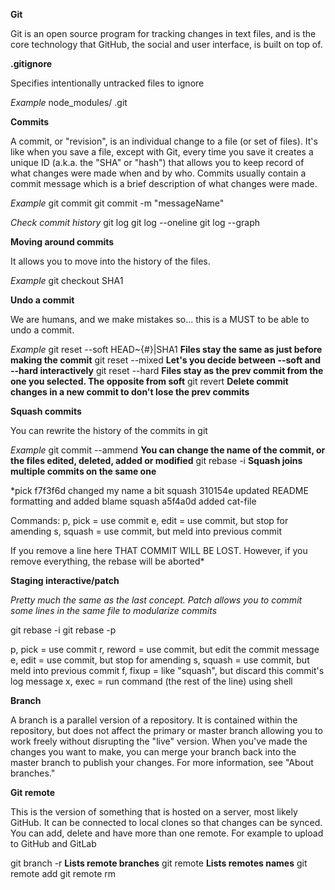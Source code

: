 **Git**

Git is an open source program for tracking changes in text files, and is the core technology that GitHub, the social and user interface, is built on top of.

**.gitignore**

Specifies intentionally untracked files to ignore

*Example*
node_modules/
.git

**Commits**

A commit, or "revision", is an individual change to a file (or set of files). It's like when you save a file, except with Git, every time you save it creates a unique ID (a.k.a. the "SHA" or "hash") that allows you to keep record of what changes were made when and by who. Commits usually contain a commit message which is a brief description of what changes were made.

*Example*
git commit 
git commit -m "messageName"

*Check commit history*
git log
git log --oneline
git log --graph

**Moving around commits**

It allows you to move into the history of the files.

*Example*
git checkout SHA1

**Undo a commit**

We are humans, and we make mistakes so... this is a MUST to be able to undo a commit.

*Example*
git reset --soft HEAD~{#}|SHA1 **Files stay the same as just before making the commit**
git reset --mixed <commit> **Let's you decide between --soft and --hard interactively**
git reset --hard <commit> **Files stay as the prev commit from the one you selected. The
opposite from soft**
git revert <commit> **Delete commit changes in a new commit to don't lose the prev commits**

**Squash commits**

You can rewrite the history of the commits in git

*Example*
git commit --ammend **You can change the name of the commit, or the files edited, deleted, added or modified**
git rebase -i <commit> **Squash joins multiple commits on the same one**

*pick f7f3f6d changed my name a bit
squash 310154e updated README formatting and added blame
squash a5f4a0d added cat-file

Commands:
 p, pick = use commit
 e, edit = use commit, but stop for amending
 s, squash = use commit, but meld into previous commit

If you remove a line here THAT COMMIT WILL BE LOST.
However, if you remove everything, the rebase will be aborted*

**Staging interactive/patch**

*Pretty much the same as the last concept. Patch allows you to commit some lines in the same file to
modularize commits*

git rebase -i <commit>
git rebase -p <commit>

p, pick = use commit
r, reword = use commit, but edit the commit message
e, edit = use commit, but stop for amending
s, squash = use commit, but meld into previous commit
f, fixup = like "squash", but discard this commit's log message
x, exec = run command (the rest of the line) using shell

**Branch**

A branch is a parallel version of a repository. It is contained within the repository, but does not affect the primary or master branch allowing you to work freely without disrupting the "live" version. When you've made the changes you want to make, you can merge your branch back into the master branch to publish your changes. For more information, see "About branches."

**Git remote**

This is the version of something that is hosted on a server, most likely GitHub. It can be connected to local clones so that changes can be synced. You can add, delete and have more than one remote. For example to upload to GitHub and GitLab

git branch -r **Lists remote branches**
git remote **Lists remotes names**
git remote add <name> <url>
git remote rm <name> <url>
